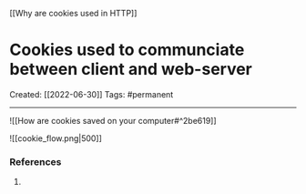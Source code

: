 [[Why are cookies used in HTTP]]

# Cookies used to communciate between client and web-server
Created:  [[2022-06-30]]
Tags: #permanent 

---
![[How are cookies saved on your computer#^2be619]]

![[cookie_flow.png|500]]













### References
1. 